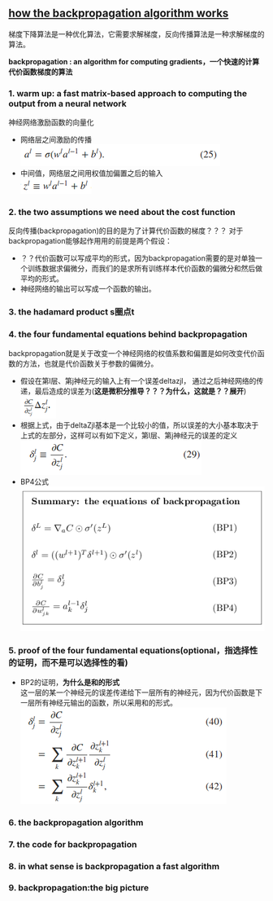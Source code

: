 [how the backpropagation algorithm works](http://neuralnetworksanddeeplearning.com/chap2.html)
-------
梯度下降算法是一种优化算法，它需要求解梯度，反向传播算法是一种求解梯度的算法。

**backpropagation : an algorithm for computing gradients，一个快速的计算代价函数梯度的算法**

### 1. warm up: a fast matrix-based approach to computing the output from a neural network
神经网络激励函数的向量化  
- 网络层之间激励的传播  
![math25](../image/math25.png)  
- 中间值，网络层之间用权值加偏置之后的输入  
![math251](../image/math251.png)
### 2. the two assumptions we need about the cost function
反向传播(backpropagation)的目的是为了计算代价函数的梯度？？？
对于backpropagation能够起作用用的前提是两个假设：
- ？？代价函数可以写成平均的形式，因为backpropagation需要的是对单独一个训练数据求偏微分，而我们的是求所有训练样本代价函数的偏微分和然后做平均的形式。
- 神经网络的输出可以写成一个函数的输出。

### 3. the hadamard product  s圈点t
### 4. the four fundamental equations behind backpropagation
backpropagation就是关于改变一个神经网络的权值系数和偏置是如何改变代价函数的方法，也就是代价函数关于参数的偏微分。      
- 假设在第l层、第j神经元的输入上有一个误差deltazjl， 通过之后神经网络的传递，最后造成的误差为(**这是微积分推导？？？为什么，这就是？？展开**)  
![matherror](../image/matherror.png)
- 根据上式，由于deltaZjl基本是一个比较小的值，所以误差的大小基本取决于上式的左部分，这样可以有如下定义，第l层、第j神经元的误差的定义  
![math29](../image/math29.png)
- BP4公式  
![bp4summary](../image/bp4summary.png)

### 5. proof of the four fundamental equations(optional，指选择性的证明，而不是可以选择性的看)
- BP2的证明，**为什么是和的形式**  
这一层的某一个神经元的误差传递给下一层所有的神经元，因为代价函数是下一层所有神经元输出的函数，所以采用和的形式。  
![math41](../image/math41.png)


### 6. the backpropagation algorithm
### 7. the code for backpropagation
### 8. in what sense is backpropagation a fast algorithm
### 9. backpropagation:the big picture
